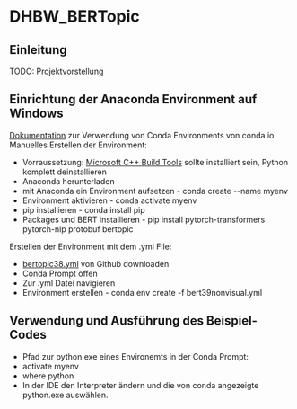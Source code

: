 # DHBW_BERTopic
## Einleitung  
TODO: Projektvorstellung
 
## Einrichtung der Anaconda Environment auf Windows  
[Dokumentation](https://docs.conda.io/projects/conda/en/latest/user-guide/tasks/manage-environments.html#) zur Verwendung von Conda Environments von conda.io  
Manuelles Erstellen der Environment:  
  * Vorraussetzung: [Microsoft C++ Build Tools](https://visualstudio.microsoft.com/de/visual-cpp-build-tools/) sollte installiert sein, Python komplett deinstallieren
  * Anaconda herunterladen
  * mit Anaconda ein Environment aufsetzen - conda create --name myenv
  * Environment aktivieren - conda activate myenv
  * pip installieren - conda install pip
  * Packages und BERT installieren - pip install pytorch-transformers pytorch-nlp protobuf bertopic

Erstellen der Environment mit dem .yml File:  
  * [bertopic38.yml](https://github.com/2Who/DHBW_BERTopic/blob/main/bertopic38.yml) von Github downloaden
  * Conda Prompt öffen
  * Zur .yml Datei navigieren
  * Environment erstellen - conda env create -f bert39nonvisual.yml

## Verwendung und Ausführung des Beispiel-Codes
  * Pfad zur python.exe eines Environemts in der Conda Prompt:
  * activate myenv
  * where python
  * In der IDE den Interpreter ändern und die von conda angezeigte python.exe auswählen.
